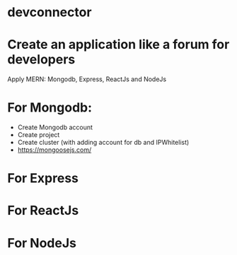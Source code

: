 # devconnector
# Create an application like a forum for developers

Apply MERN: Mongodb, Express, ReactJs and NodeJs

# For Mongodb:
- Create Mongodb account
- Create project
- Create cluster (with adding account for db and IPWhitelist)
- https://mongoosejs.com/

# For Express

# For ReactJs

# For NodeJs
